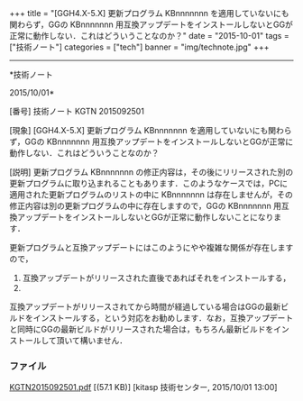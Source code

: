 ﻿+++
title = "[GGH4.X-5.X] 更新プログラム KBnnnnnnn を適用していないにも関わらず，GGの KBnnnnnnn 用互換アップデートをインストールしないとGGが正常に動作しない．これはどういうことなのか？"
date = "2015-10-01"
tags = ["技術ノート"]
categories = ["tech"]
banner = "img/technote.jpg"
+++

-----------------------------------------------------------------------------------------------------------------------------

*技術ノート

2015/10/01*


[番号]
技術ノート KGTN 2015092501

[現象]
[GGH4.X-5.X] 更新プログラム KBnnnnnnn
を適用していないにも関わらず，GGの KBnnnnnnn
用互換アップデートをインストールしないとGGが正常に動作しない．これはどういうことなのか？

[説明]
更新プログラム KBnnnnnnn
の修正内容は，その後にリリースされた別の更新プログラムに取り込まれることもあります．このようなケースでは，PCに適用された更新プログラムのリストの中に
KBnnnnnnn
は存在しませんが，その修正内容は別の更新プログラムの中に存在しますので，GGの
KBnnnnnnn
用互換アップデートをインストールしないとGGが正常に動作しないことになります．

更新プログラムと互換アップデートにはこのようにやや複雑な関係が存在しますので，
1) 互換アップデートがリリースされた直後であればそれをインストールする，
2)
互換アップデートがリリースされてから時間が経過している場合はGGの最新ビルドをインストールする，という対応をお勧めします．なお，互換アップデートと同時にGGの最新ビルドがリリースされた場合は，もちろん最新ビルドをインストールして頂いて構いません．


### ファイル

 
 


[KGTN2015092501.pdf](http://techreport.kitasp.net/attachments/download/2272/KGTN2015092501.pdf)
 [(57.1 KB)] [kitasp 技術センター, 2015/10/01
13:00]


 


 

